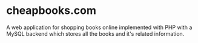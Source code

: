 # cheapbooks.com

A web application for shopping books online implemented with PHP with a MySQL backend which stores all the books and it's related information.
